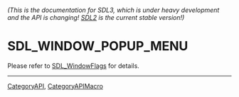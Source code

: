 ###### (This is the documentation for SDL3, which is under heavy development and the API is changing! [SDL2](https://wiki.libsdl.org/SDL2/) is the current stable version!)
# SDL_WINDOW_POPUP_MENU

Please refer to [SDL_WindowFlags](SDL_WindowFlags) for details.

----
[CategoryAPI](CategoryAPI), [CategoryAPIMacro](CategoryAPIMacro)

